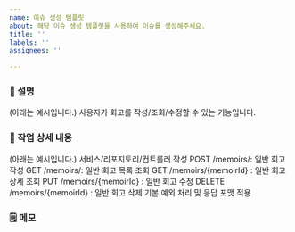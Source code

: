 ```yaml
---
name: 이슈 생성 템플릿
about: 해당 이슈 생성 템플릿을 사용하여 이슈를 생성해주세요.
title: ''
labels: ''
assignees: ''

---
```


### 📝 설명
(아래는 예시입니다.)
사용자가 회고를 작성/조회/수정할 수 있는 기능입니다.

### 🔧 작업 상세 내용
(아래는 예시입니다.)
서비스/리포지토리/컨트롤러 작성
POST /memoirs/: 일반 회고 작성
GET /memoirs/: 일반 회고 목록 조회
GET /memoirs/{memoirId} : 일반 회고 상세 조회
PUT /memoirs/{memoirId} : 일반 회고 수정
DELETE /memoirs/{memoirId} : 일반 회고 삭제
기본 예외 처리 및 응답 포맷 적용
### 🗒️ 메모
